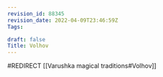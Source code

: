 ```yaml
---
revision_id: 88345
revision_date: 2022-04-09T23:46:59Z
Tags:

draft: false
Title: Volhov
---
```

#REDIRECT [[Varushka magical traditions#Volhov]]